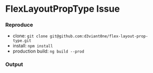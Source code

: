 # FlexLayoutPropType Issue

### Reproduce

- clone: `git clone git@github.com:d3viant0ne/flex-layout-prop-type.git`
- install: `npm install`
- production build: `ng build --prod` 

### Output
